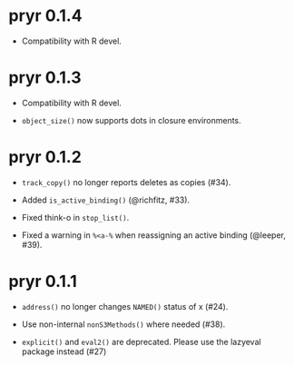# pryr 0.1.4

* Compatibility with R devel.

# pryr 0.1.3

* Compatibility with R devel.

* `object_size()` now supports dots in closure environments.

# pryr 0.1.2

* `track_copy()` no longer reports deletes as copies (#34).

* Added `is_active_binding()` (@richfitz, #33).

* Fixed think-o in `stop_list()`.

* Fixed a warning in `%<a-%` when reassigning an active binding
  (@leeper, #39).


# pryr 0.1.1

* `address()` no longer changes `NAMED()` status of x (#24).

* Use non-internal `nonS3Methods()` where needed (#38).

* `explicit()` and `eval2()` are deprecated. Please use the lazyeval
  package instead (#27)
